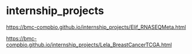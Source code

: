 # internship_projects

https://bmc-compbio.github.io/internship_projects/Elif_RNASEQMeta.html

https://bmc-compbio.github.io/internship_projects/Lela_BreastCancerTCGA.html
